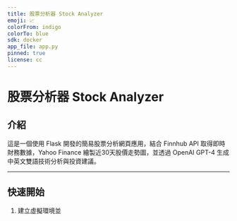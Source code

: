 ```yaml
---
title: 股票分析器 Stock Analyzer
emoji: 📈
colorFrom: indigo
colorTo: blue
sdk: docker
app_file: app.py
pinned: true
license: cc
---
```


# 股票分析器 Stock Analyzer

## 介紹
這是一個使用 Flask 開發的簡易股票分析網頁應用，結合 Finnhub API 取得即時財務數據，Yahoo Finance 繪製近30天股價走勢圖，並透過 OpenAI GPT-4 生成中英文雙語技術分析與投資建議。

---

## 快速開始

1. 建立虛擬環境並


